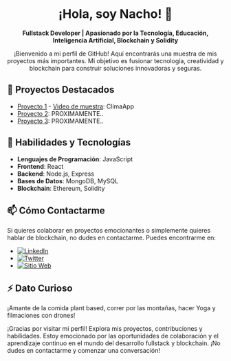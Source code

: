 <div align="center">

# ¡Hola, soy Nacho! 👋

**Fullstack Developer | Apasionado por la Tecnología, Educación, Inteligencia Artificial, Blockchain y Solidity**

¡Bienvenido a mi perfil de GitHub! Aquí encontrarás una muestra de mis proyectos más importantes. Mi objetivo es fusionar tecnología, creatividad y blockchain para construir soluciones innovadoras y seguras.

</div>

## 🚀 Proyectos Destacados

- [Proyecto 1](https://github.com/NachoQu/ClimaApp.git) - [Video de muestra](https://drive.google.com/file/d/1uezH-5RPJLq5l6so1sRUsXFPOqAsI6f3/view?usp=drive_link): ClimaApp
- [Proyecto 2](enlace_al_proyecto): PROXIMAMENTE..
- [Proyecto 3](enlace_al_proyecto): PROXIMAMENTE..

## 🌟 Habilidades y Tecnologías

- **Lenguajes de Programación**: JavaScript
- **Frontend**: React
- **Backend**: Node.js, Express
- **Bases de Datos**: MongoDB, MySQL
- **Blockchain**: Ethereum, Solidity 

## 📫 Cómo Contactarme

Si quieres colaborar en proyectos emocionantes o simplemente quieres hablar de blockchain, no dudes en contactarme. Puedes encontrarme en:

- [![LinkedIn](https://img.shields.io/badge/-LinkedIn-blue?style=flat-square&logo=linkedin&logoColor=white)](https://www.linkedin.com/in/ignacio-quantin/)
- [![Twitter](https://img.shields.io/badge/-Twitter-blue?style=flat-square&logo=twitter&logoColor=white)](https://twitter.com/ignacioquantin)
- [![Sitio Web](https://img.shields.io/badge/-Sitio%20Web-brightgreen?style=flat-square&logo=firefox&logoColor=white)](https://www.ignacioquantin.com)

## ⚡ Dato Curioso

¡Amante de la comida plant based, correr por las montañas, hacer Yoga y filmaciones con drones!

¡Gracias por visitar mi perfil! Explora mis proyectos, contribuciones y habilidades. Estoy emocionado por las oportunidades de colaboración y el aprendizaje continuo en el mundo del desarrollo fullstack y blockchain. ¡No dudes en contactarme y comenzar una conversación!
